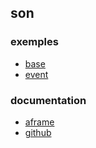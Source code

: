 ## son

### exemples
* [base](./base.html)
* [event](./event.html)

### documentation
* [aframe](https://aframe.io/docs/1.3.0/primitives/a-sound.html)
* [github](https://github.com/aframevr/aframe/blob/master/docs/components/sound.md)

